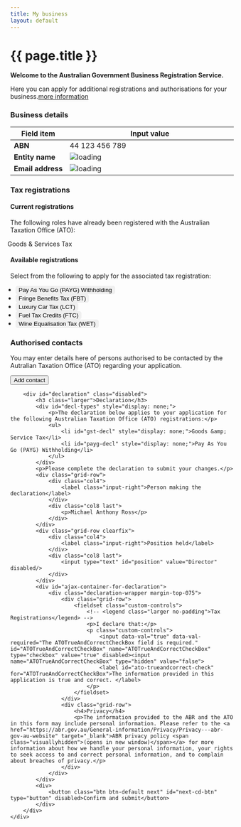 ```yaml
---
title: My business
layout: default
---
```

<style>
	.result-cell h3 {
		margin: 1em 0 0 0;
	}
	
	h3 em, td em {
		font-weight: normal;
		font-size: 70%;
	}
	
	.cell-icon {
		text-align: center;
	}
	
	.cell-icon img {
		padding: inherit;
	}
	
	.orange {
		color: #ef5a28;
	}
	.red {
		color: #ef0000;
	}
	.green {
		color: #009900;
	}
	.blue {
		color: #3c86c4
	}
	.cell-icon span.fa {
		font-size: 1.5em;
		vertical-align: middle;
	}
	
	.cell-icon span.fa-check-circle {
		font-size: 1.8em;
	}
	
	ul.reg-list > li {
		list-style: none;
		margin-left: -40px;
	}
	
	ul.reg-list li span {
		margin-right: 10px;
	}
	
	table tr td span.fa,
	ul > li span.fa {
	}
	
	table tr td.top {
		vertical-align: top;
	}
	
	td ul {
		margin: 0;
		margin-left: -40px;
	}
	
	ul.reg-list > li span.fa-plus {
		vertical-align: middle;
	}
	
	.bold {
		font-weight: bold;
	}

	button.ico-edit {
		margin-left: 3px;
	}
	
	.input-percent {
		width: 60px !important;
	}
	
	.dashboard-container caption .app-status {
		font-size: 80%;
		margin-top: .5em;
		width: 80%;
	}

	.retrieve {
		display: none;
	}

	table tbody:nth-of-type(n+2) tr:first-child td {
		border-top: 4px solid #e7e7e7;
	}
	
	button span.fa-user {
		margin-right: 10px;
		font-size: 125%;
	}
	button.ico-remove {
		float: right;
		font-size: 1rem !important;
		color: #fff;
		padding: 7px !important;
		padding-left: 30px !important;
		margin-left: 2px;
		font-weight: normal !important;
		background: url(../img/sprite-trash.png) 2px 2px no-repeat #444;
		background-size: 25px;
		border-radius: 25px;
		border-color: #999;		
	}
	
	button.ico-remove:hover, button.ico-remove:focus {
		background: url(../img/sprite-trash.png) 2px 2px no-repeat #000;
		background-size: 25px;
	}
	
	#registrations {
		position: relative;
	}
	
	#rego-select {
		width:320px;
		background-color: #eee;
	}
	
	span.select-spinner:before {
		position: absolute;
		content: url('{{ site.baseurl }}/img/ajax-loader.gif');
		left: -25px;
		top: 18px;
	}
	
	div.disabled,
	div.disabled button,
	div.disabled a,
	div.disabled label {
		color: #aaa !important;
	}
	
	 div.disabled a:hover {
		background-color: #FFF;
		text-decoration: underline;
	 }
	 
	 ul.btn-list li {
		margin-left: -12px;
	 }
	 
	 ul.btn-list > li > button {
		border: 1px solid #eee;
		background-color: #f0f0f0;
		border-radius: 5px;
	 }
	 
	 ul.btn-list > li > button:hover,
	 ul.btn-list > li > button:focus {
		border: 1px solid #aaa;
		background-color: #ddd;
	 }
	 
	 ul.btn-list > li > button:hover > span,
	 ul.btn-list > li > button:focus > span	 {
		display: inline !important;
	 }

	 ul.btn-list > li > button:hover > span.fa {
		margin-left: 10px;
	}

</style>
<h1 id="heading" tabindex="-1">{{ page.title }}</h1>
<div class="confirmation">
	<div id="main">
		<p class="intro"><strong>Welcome to the Australian Government Business Registration Service.</strong></p>
		<p>Here you can apply for additional registrations and authorisations for your business.<a class="cd-btn help" href="#"><span>more information</span></a></p>
		<h3>Business details</h3>
		<table id="business-details">
			<thead class="visuallyhidden">
				<tr>
					<th>Field item</th>
					<th>Input value</th>
				</tr>
			</thead>
			<tbody>
				<tr>
					<td width="25%" class="field-name bold">ABN</td>
					<td width="75%" class="input-value">44 123 456 789</td>
				</tr>
				<tr>
					<td class="field-name bold">Entity name</td>
					<td class="input-value"><span class="spinner"><img src="{{ site.baseurl }}/img/ajax-loader.gif" alt="loading" /> </span><span class="retrieve">Really Awesome Business Pty Ltd</span></td>
				</tr>
				<tr>
					<td class="field-name bold">Email address</td>
					<td class="input-value">
						<p style="margin: 0"><span class="spinner"><img src="{{ site.baseurl }}/img/ajax-loader.gif" alt="loading" /> </span><span class="retrieve">mike.ross@business.com</span></p>
						<!-- <ul class="reg-list retrieve">
							<li><span class="fa fa-check green"></span> Goods and Services Tax (GST)</li>
							<li><span class="fa fa-check green"></span> Pay As You Go (PAYG) withholding</li>
						</ul> -->
					</td>
				</tr>
			</tbody>
		</table>
		<h3 id="taxreg-heading">Tax registrations</h3>
		<h4>Current registrations</h4>
		<p>The following roles have already been registered with the Australian Taxation Office (ATO):</p>
		<ul class="reg-list">
			<li><span class="fa fa-check green"></span> Goods &amp; Services Tax</li>
		</ul>
		<div id="rego-display" style="display: none;">
			<h4>Registrations added</h4>
			<p>You have provided details to apply for the following tax roles:</p>
			<table>
				<thead class="visuallyhidden">
					<tr>
						<th>Field item</th>
						<th>Input value</th>
					</tr>
				</thead>
				<tbody id="gst-display" style="display: none;">
					<tr>
						<th style="vertical-align: middle"><span class="fa fa-plus orange"></span> Goods &amp; Services Tax (GST)</th>
						<th>
							<button type="button" id="delete-gst" class="btn btn-default ico-remove">Remove</button>
							<button type="button" id="edit-gst" class="btn btn-default ico-edit">Edit</button>
						</th>
					</tr>
					<tr>
						<td class="field-name">Registration start date</td>
						<td class="input-value">18/04/2017</td>
					</tr>
					<tr>
						<td class="field-name">Turnover</td>
						<td class="input-value">$0 - $74,999</td>
					</tr>
					<tr>
						<td class="field-name">Lodgement frequency</td>
						<td class="input-value">Annually</td>
					</tr>
					<tr>
						<td class="field-name">Accounting method</td>
						<td class="input-value">Accrual</td>
					</tr>
					<tr>
						<td class="field-name">Import goods?</td>
						<td class="input-value">No</td>
					</tr>
				</tbody>
				<tbody id="payg-display" style="display: none;">
					<tr>
						<th style="vertical-align: middle"><span class="fa fa-plus orange"></span> Pay As You Go (PAYG) Withholding</th>
						<th>
							<button type="button" id="delete-payg" class="btn btn-default ico-remove">Remove</button>
							<button type="button" id="edit-payg" class="btn btn-default ico-edit">Edit</button>
						</th>
					</tr>
					<tr>
						<td class="field-name">Registration start date</td>
						<td class="input-value">18/04/2017</td>
					</tr>
					<tr>
						<td class="field-name">Number of employees</td>
						<td class="input-value">12</td>
					</tr>
					<tr>
						<td class="field-name">Annual witholding amount</td>
						<td class="input-value">$2,000,000</td>
					</tr>
					<tr>
						<td class="field-name">Payment summary report method</td>
						<td class="input-value">Electronic</td>
					</tr>
					<tr>
						<td class="field-name">Royalties, dividends, interest or investment body</td>
						<td class="input-value">No</td>
					</tr>
                </tbody>
				<tbody id="fbt-display" style="display: none;">
					<tr>
						<th style="vertical-align: middle"><span class="fa fa-plus orange"></span> Fringe Benefits Tax (FBT)</th>
						<th>
							<button type="button" id="delete-fbt" class="btn btn-default ico-remove">Remove</button>
							<button type="button" id="edit-fbt" class="btn btn-default ico-edit">Edit</button>
						</th>
					</tr>
					<tr>
						<td class="field-name">Registration start date</td>
						<td class="input-value">18/04/2017</td>
					</tr>
                </tbody>
				<tbody id="ftc-display" style="display: none;">
					<tr>
						<th style="vertical-align: middle"><span class="fa fa-plus orange"></span> Fuel Tax Credits (FTC)</th>
						<th>
							<button type="button" id="delete-ftc" class="btn btn-default ico-remove">Remove</button>
							<button type="button" id="edit-ftc" class="btn btn-default ico-edit">Edit</button>
						</th>
					</tr>
					<tr>
						<td class="field-name">Registration start date</td>
						<td class="input-value">5/04/2017</td>
					</tr>
					<tr>
						<td class="field-name">Heavy vehicles on public roads?</td>
						<td class="input-value">Yes</td>
					</tr>
					<tr>
						<td class="field-name">Fuel type(s)</td>
						<td class="input-value">Petrol</td>
					</tr>
                </tbody>
			</table>
		</div>
		<h4>Available registrations</h4>
		<p>Select from the following to apply for the associated tax registration:</p>
		<ul class="btn-list">
			<li id="opt-payg"><button id="apply-payg">Pay As You Go (PAYG) Withholding <span class="fa fa-plus orange" style="display: none"></span><span class="orange" style="display: none;"><strong> add</strong></span></button></li>
			<li id="opt-fbt"><button id="apply-fbt">Fringe Benefits Tax (FBT)  <span class="fa fa-plus orange" style="display: none"></span><span class="orange" style="display: none;"><strong> add</strong></span></button></li>
			<li><button>Luxury Car Tax (LCT)  <span class="fa fa-plus orange" style="display: none"></span><span class="orange" style="display: none;"><strong> add</strong></span></button></li>
			<li id="opt-ftc"><button id="apply-ftc">Fuel Tax Credits (FTC)  <span class="fa fa-plus orange" style="display: none"></span><span class="orange" style="display: none;"><strong> add</strong></span></button></li>
			<li><button>Wine Equalisation Tax (WET)  <span class="fa fa-plus orange" style="display: none"></span><span class="orange" style="display: none;"><strong> add</strong></span></button></li>
		</ul>
		<!-- <div id="registrations" class="grid-row clearfix">
			<div class="col12 last">
				<span class="select-spinner"></span>
				<select id="rego-select" disabled>
					<option id="opt-noopt" value="">loading details</option>
					<option id="opt-gst" value="gst">Goods and Services Tax (GST)</option>
					<option id="opt-payg" value="payg">Pay As You Go (PAYG) Withholding</option>
					<option>Fringe Benefits Tax (FBT)</option>
					<option>Luxury Car Tax (LCT)</option>
					<option>Fuel Tax Credits (FTC)</option>
					<option>Wine Equalisation Tax (WET)</option>
				</select>
				<button id="btn-apply" class="btn btn-inline ajax-button" type="button" disabled>Apply</button>
			</div>
		</div> -->
		<div id="contacts">
			<h3>Authorised contacts</h3>
			<div>
				<p id="none-added">You may enter details here of persons authorised to be contacted by the Autralian Taxation Office (ATO) regarding your application.</p>
				<div id="auth-display" class="margin-top-075" style="display: none;">
					<table class="margin-bottom-075">
						<thead class="visuallyhidden">
							<tr>
								<th>Field item</th>
								<th>Input value</th>
							</tr>
						</thead>
						<tbody id="ass1" style="display: none;">
							<tr>
								<th style="vertical-align: middle"><span class="fa fa-user blue"></span> Fred Nerk</th>
								<th>
									<button type="button" id="delete-ass1" class="btn btn-default ico-remove">Remove</button>
									<button type="button" id="edit-auth" class="btn btn-default ico-edit">Edit</button>
								</th>
							</tr>
							<tr>
								<td class="field-name">Position</td>
								<td class="input-value">Accountant</td>
							</tr>
							<tr>
								<td class="field-name">Email</td>
								<td class="input-value">fred@email.com</td>
							</tr>
							<tr>
								<td class="field-name">Business hours phone</td>
								<td class="input-value">55555555</td>
							</tr>
							<tr>
								<td class="field-name">Mobile</td>
								<td class="input-value">66666666</td>
							</tr>
							<tr>
								<td class="field-name">After hours phone</td>
								<td class="input-value">0455555555</td>
							</tr>
						</tbody>
						<tbody id="ass2" style="display: none;">
							<tr>
								<th style="vertical-align: middle"><span class="fa fa-user blue"></span> Simon Bourke</th>
								<th>
									<button type="button" id="delete-ass2" class="btn btn-default ico-remove">Remove</button>
									<button type="button" id="edit-auth" class="btn btn-default ico-edit">Edit</button>
								</th>
							</tr>
							<tr>
								<td class="field-name">Position</td>
								<td class="input-value">Secretary</td>
							</tr>
							<tr>
								<td class="field-name">Email</td>
								<td class="input-value">simon@email.com</td>
							</tr>
							<tr>
								<td class="field-name">Business hours phone</td>
								<td class="input-value">11111111</td>
							</tr>
							<tr>
								<td class="field-name">Mobile</td>
								<td class="input-value">22222222</td>
							</tr>
							<tr>
								<td class="field-name">After hours phone</td>
								<td class="input-value">0433333333</td>
							</tr>
						</tbody>
					</table>
				</div>
				<div class="margin-top-075">
					<button id="btn-add-contact" class="btn btn-inline ajax-button" type="button">Add contact</button>
				</div>
			</div>
		</div>

		<div id="declaration" class="disabled">
			<h3 class="larger">Declaration</h3>
			<div id="decl-types" style="display: none;">
				<p>The declaration below applies to your application for the following Australian Taxation Office (ATO) registrations:</p>
				<ul>
					<li id="gst-decl" style="display: none;">Goods &amp; Service Tax</li>
					<li id="payg-decl" style="display: none;">Pay As You Go (PAYG) Withholding</li>
				</ul>
			</div>
			<p>Please complete the declaration to submit your changes.</p>
			<div class="grid-row">
				<div class="col4">
					<label class="input-right">Person making the declaration</label>
				</div>
				<div class="col8 last">
					<p>Michael Anthony Ross</p>
				</div>
			</div>
			<div class="grid-row clearfix">
				<div class="col4">
					<label class="input-right">Position held</label>
				</div>
				<div class="col8 last">
					<input type="text" id="position" value="Director" disabled/>
				</div>
			</div>
			<div id="ajax-container-for-declaration">
				<div class="declaration-wrapper margin-top-075">
					<div class="grid-row">
						<fieldset class="custom-controls">
							<!-- <legend class="larger no-padding">Tax Registrations</legend> -->
							<p>I declare that:</p>
							<p class="custom-controls">
								<input data-val="true" data-val-required="The ATOTrueAndCorrectCheckBox field is required." id="ATOTrueAndCorrectCheckBox" name="ATOTrueAndCorrectCheckBox" type="checkbox" value="true" disabled><input name="ATOTrueAndCorrectCheckBox" type="hidden" value="false">
								<label id="ato-trueandcorrect-check" for="ATOTrueAndCorrectCheckBox">The information provided in this application is true and correct. </label>
							</p>
						</fieldset>
					</div>
					<div class="grid-row">
						<h4>Privacy</h4>
						<p>The information provided to the ABR and the ATO in this form may include personal information. Please refer to the <a href="https://abr.gov.au/General-information/Privacy/Privacy---abr-gov-au-website" target="_blank">ABR privacy policy <span class="visuallyhidden">(opens in new window)</span></a> for more information about how we handle your personal information, your rights to seek access to and correct personal information, and to complain about breaches of privacy.</p>
					</div>
				</div>
			</div>
			<div>
				<button class="btn btn-default next" id="next-cd-btn" type="button" disabled>Confirm and submit</button>
			</div>
		</div>
	</div>
</div>
<div id="gst-form" style="display: none">
	<fieldset class="margin-top-075">
		<legend class="larger">Goods &amp; Services Tax (GST)</legend>
		<div class="grid-row">
			<div class="col4">
				<label class="input-right" for="GstDetails_RegistrationDate">What is the start date of your GST registration? <span class="field-note nowrap">(dd/mm/yyyy)</span></label>
			</div>
			<div class="col8 last">
				<input class="date hasDatepicker" data-val="true" data-val-date="The field RegistrationDate must be a date." id="GstDetails_RegistrationDate" name="GstDetails.RegistrationDate" type="text" value="18/04/2017"><button type="button" class="ui-datepicker-trigger"><span class="fa fa-calendar"></span></button> <a class="cd-btn help" href="#help-taxationgstdetailsregistrationdate"><span>Help - GST start date</span></a>
				<br>Must be your ABN start date or later.
			</div>
		</div>

		<fieldset class="grid-row" id="GstDetails_GstTurnover" tabindex="-1">
			<div class="col4">
				<label for="gst-turnover" class="input-right">What is your annual GST turnover? <a class="cd-btn help" href="#help-taxationgstdetailsgstturnover"><span>Help - GST turnover</span></a></label>
			</div>
				<div class="col8 last custom-controls">
					<p>
						<input id="GstDetails_GstTurnoverTypes_0_" name="GstDetails.GstTurnover" type="radio" value="Item074999">
						<label for="GstDetails_GstTurnoverTypes_0_" id="gst_turnover_label_0">$0 - $74,999</label>
					</p>
					<p>
						<input id="GstDetails_GstTurnoverTypes_1_" name="GstDetails.GstTurnover" type="radio" value="Item75000149999">
						<label for="GstDetails_GstTurnoverTypes_1_" id="gst_turnover_label_1">$75,000 - $149,999</label>
					</p>
					<p>
						<input id="GstDetails_GstTurnoverTypes_2_" name="GstDetails.GstTurnover" type="radio" value="Item1500001999999">
						<label for="GstDetails_GstTurnoverTypes_2_" id="gst_turnover_label_2">$150,000 - $1,999,999</label>
					</p>
					<p>
						<input id="GstDetails_GstTurnoverTypes_3_" name="GstDetails.GstTurnover" type="radio" value="Item200000019999999">
						<label for="GstDetails_GstTurnoverTypes_3_" id="gst_turnover_label_3">$2,000,000 - $19,999,999</label>
					</p>
					<p>
						<input id="GstDetails_GstTurnoverTypes_4_" name="GstDetails.GstTurnover" type="radio" value="Item20MillionAndover">
						<label for="GstDetails_GstTurnoverTypes_4_" id="gst_turnover_label_4">$20 million and over</label>
					</p>
			</div>
		</fieldset>

		<fieldset class="grid-row" id="GstDetails_RequiredToRegisterYesNo" tabindex="-1" style="display: none;">
			<div class="col4">
				
				<p class="label input-right" id="GstDetails_RequiredToRegisterYesNo_lbl">Are you required by law to register for GST?</p>
			</div>
			<div class="col8 last">
				<div class="radio-toggle">
					<label class="on label-left" for="GstDetails_RequiredToRegisterYesNo_Yes">
						<input id="GstDetails_RequiredToRegisterYesNo_Yes" name="GstDetails.RequiredToRegisterYesNo" type="radio" value="Yes">
						<span id="gst_required_yes">Yes</span>
					</label>
					<label class="off label-right" for="GstDetails_RequiredToRegisterYesNo_No">
						<input id="GstDetails_RequiredToRegisterYesNo_No" name="GstDetails.RequiredToRegisterYesNo" type="radio" value="No">
						<span id="gst_required_no">No</span>
					</label>
				</div> <a class="cd-btn help" href="#help-taxationgstdetailsrequiredtoregisteryesno"><span>Help - Goods and Services Tax (GST) registration</span></a>
				
			</div>
		</fieldset>

		<fieldset class="grid-row" id="GstDetails_LodgementLookupCode" tabindex="-1">
			<div class="col4">
				
				<p class="label input-right" id="GstDetails_LodgementLookupCode_lbl">How often will you lodge your activity statements?</p>
				
			</div>
			<div class="col7">
				<div class="radio-toggle" id="GstDetails_LodgementLookupCode_Radio">
					<label class="on label-left" for="GstDetails_LodgementLookupCode_Monthly" id="GstDetails_LodgementLookupCode_Monthly_Label">
						<input id="GstDetails_LodgementLookupCode_Monthly" name="GstDetails.LodgementLookupCode" type="radio" value="Monthly">
						<span id="lodge_monthly">Monthly</span>
					</label>
					<label class="off label-right" for="GstDetails_LodgementLookupCode_Quarterly" id="GstDetails_LodgementLookupCode_Quarterly_Label">
						<input id="GstDetails_LodgementLookupCode_Quarterly" name="GstDetails.LodgementLookupCode" type="radio" value="Quarterly">
						<span id="lodge_quarterly">Quarterly</span>
					</label>
					<label class="off label-right" for="GstDetails_LodgementLookupCode_Annually" id="GstDetails_LodgementLookupCode_Annually_Label" style="display: none;">
						<input id="GstDetails_LodgementLookupCode_Annually" name="GstDetails.LodgementLookupCode" type="radio" value="Annually">
						<span id="lodge_annually">Annually</span>
					</label>
				</div>
				<div id="GstDetails_LodgementLookupCode_Text" style="display: none;">
					<p>For a GST turnover of $20 million and over your activity statements must be lodged monthly.</p>
				</div>
				
			</div>
			<div class="col1 last">
				
			</div>
		</fieldset>

		<fieldset class="grid-row" id="GstDetails_AccountingMethodCashYesNo" tabindex="-1">
			<div class="col4">
				
				<p class="label input-right" id="GstDetails_AccountingMethodCashYesNo_lbl"> Do you plan to account for GST on a cash basis?</p>
			</div>
			<div class="col8 last">
				<div class="radio-toggle">
					<label class="on label-left" for="GstDetails_AccountingMethodCashYesNo_Yes">
						<input id="GstDetails_AccountingMethodCashYesNo_Yes" name="GstDetails.AccountingMethodCashYesNo" type="radio" value="Yes"> 
						<span id="account_cash_yes">Yes</span>
					</label>
					<label class="off label-right" for="GstDetails_AccountingMethodCashYesNo_No">
						<input id="GstDetails_AccountingMethodCashYesNo_No" name="GstDetails.AccountingMethodCashYesNo" type="radio" value="No"> 
						<span id="account_cash_no">No</span>
					</label>
				</div> <a class="cd-btn help" href="#help-taxationgstdetailsaccountingmethodcashyesno"><span>Help - Cash versus Accrual accounting method</span></a>
				
			</div>
		</fieldset>

		<fieldset class="grid-row" id="GstDetails_ImportingGoodsYesNo" tabindex="-1">
			<div class="col4">
				
				<p class="label input-right" id="GstDetails_ImportingGoodsYesNo_lbl">Do you import goods into Australia?</p>
			</div>
			<div class="col8 last">
				<div class="radio-toggle">
					<label class="on label-left" for="GstDetails_ImportingGoodsYesNo_Yes">
						<input id="GstDetails_ImportingGoodsYesNo_Yes" name="GstDetails.ImportingGoodsYesNo" type="radio" value="Yes">
						<span id="import_yes">Yes</span>
					</label>
					<label class="off label-right" for="GstDetails_ImportingGoodsYesNo_No">
						<input id="GstDetails_ImportingGoodsYesNo_No" name="GstDetails.ImportingGoodsYesNo" type="radio" value="No">
						<span id="import_no">No</span>
					</label>
				</div> <a class="cd-btn help" href="#help-taxationgstdetailsimportinggoodsyesno"><span>Help - Importing goods into Australia</span></a>
				
			</div>
		</fieldset>

		<fieldset class="grid-row" id="GstDetails_IsEnterBankDetailsYesNo" tabindex="-1">
			<div class="grid-row">
				<div class="col4">
					
					<p class="label input-right" id="GstDetails_IsEnterBankDetailsYesNo_lbl">Do you want to enter bank account details?</p>
				</div>
				<div class="col8 last">
					<div class="radio-toggle">
						<label class="on label-left" for="GstDetails_IsEnterBankDetailsYesNo_Yes">
							<input data-ajax-action="UpdateBankDetails" data-ajax-target="ajax-container-for-taxationdetails" id="GstDetails_IsEnterBankDetailsYesNo_Yes" name="GstDetails.IsEnterBankDetailsYesNo" type="radio" value="Yes">
							<span id="enter_bank_details_yes">Yes</span>
						</label>
						<label class="off label-right" for="GstDetails_IsEnterBankDetailsYesNo_No">
							<input data-ajax-action="UpdateBankDetails" data-ajax-target="ajax-container-for-taxationdetails" id="GstDetails_IsEnterBankDetailsYesNo_No" name="GstDetails.IsEnterBankDetailsYesNo" type="radio" value="No">
							<span id="enter_bank_details_no">No</span>
						</label>
					</div> 
					
				</div>
			</div>
		</fieldset>
	</fieldset>
	<div class="controls-container">
		<button id="gst-save" class="btn btn-default ajax-button" type="button">Save</button>
		<button id="gst-cancel" class="btn ajax-button" type="button">Cancel</button>
	</div>
</div>
<div id="payg-form" style="display: none;">
	<fieldset>
		<legend class="larger">Pay As You Go (PAYG) Withholding</legend>
		<div class="grid-row">
			<div class="col4">
				<label class="input-right" for="PaygDetails_RegistrationDate">What is the start date of your PAYG registration? <span class="field-note nowrap">(dd/mm/yyyy)</span></label>
			</div>
			<div class="col8 last">
				<input class="gstpaygdate hasDatepicker" data-val="true" data-val-date="The field RegistrationDate must be a date." id="PaygDetails_RegistrationDate" name="PaygDetails.RegistrationDate" type="text" value="18/04/2017"><button type="button" class="ui-datepicker-trigger"><span class="fa fa-calendar"></span></button> <a class="cd-btn help" href="#help-taxationpaygdetailsregistrationdate"><span>Help - Pay As You Go (PAYG) withholding</span></a>
				<br><div>Can't be before your ABN start date.</div>
			</div>
		</div>

		<div class="grid-row">
			<div class="col4">
				<label class="input-right" for="PaygDetails_EstimatedNumberOfPayees">How many employees do you estimate you will pay? <span class="field-note nowrap">(enter a number)</span></label>
			</div>
			<div class="col8 last">
				<input data-val="true" data-val-number="The field EstimatedNumberOfPayees must be a number." id="payg_no_empl" name="PaygDetails.EstimatedNumberOfPayees" type="number" value="12"> <a class="cd-btn help" href="#help-taxationpaygdetailsestimatednumberofpayees"><span>Help - Employees</span></a>
				
			</div>
		</div>

		<div class="grid-row">
			<div class="col4">
				<label class="input-right" for="PaygDetails_EstimatedTaxWithheldAmount">What amount do you expect to withhold from payments to your payees each year? <span class="field-note nowrap">(enter a number)</span></label>
			</div>
			<div class="col8 last">
				<input data-val="true" data-val-number="The field EstimatedTaxWithheldAmount must be a number." id="payg_withhold_amt" name="PaygDetails.EstimatedTaxWithheldAmount" type="number" value="2000000"> <a class="cd-btn help" href="#help-taxationpaygdetailsestimatedtaxwithheldamount"><span>Help - Expected amount of withholding</span></a>
				
			</div>
		</div>

		<fieldset class="grid-row" id="PaygDetails_ReportingMethod" tabindex="-1">
			<div class="col4">
				
				<p class="label input-right" id="payg_report_period">How will you provide your PAYG withholding payment summary annual report to the ATO?</p>
			</div>
			<div class="col8 last">
				<div class="radio-toggle stacked">
					<label class="on label-left" for="PaygDetails_ReportingMethod_Form">
						<input id="PaygDetails_ReportingMethod_Form" name="PaygDetails.ReportingMethod" type="radio" value="P">
						<span id="payg_paysummary_paper">Paper form supplied by the ATO</span>
					</label>
					<label class="off label-right" for="PaygDetails_ReportingMethod_Electronic">
						<input checked="checked" id="PaygDetails_ReportingMethod_Electronic" name="PaygDetails.ReportingMethod" type="radio" value="E">
						<span id="payg_paysummary_electronically">Electronically</span>
					</label>
				</div> <a class="cd-btn help" href="#help-taxationpaygdetailsreportingmethod"><span>Help - Payment summary annual report</span></a>
				
			</div>
		</fieldset>

		<fieldset class="grid-row" id="PaygDetails_InvestmentBodyYesNo" tabindex="-1">
			<div class="col4">
				
				<p class="label input-right" id="PaygDetails_InvestmentBodyYesNo_lbl">Will you pay royalties, dividends or interest to non-residents, or are you an investment body that will pay investment income to Australian residents?</p>
			</div>
			<div class="col8 last">
				<div class="radio-toggle">
					<label class="on label-left" for="PaygDetails_InvestmentBodyYesNo_Yes">
						<input id="PaygDetails_InvestmentBodyYesNo_Yes" name="PaygDetails.InvestmentBodyYesNo" type="radio" value="Yes">
						<span id="payg_investmentbody_yes">Yes</span>
					</label>
					<label class="off label-right" for="PaygDetails_InvestmentBodyYesNo_No">
						<input checked="checked" id="PaygDetails_InvestmentBodyYesNo_No" name="PaygDetails.InvestmentBodyYesNo" type="radio" value="No">
						<span id="payg_investmentbody_no">No</span>
					</label>
				</div> <a class="cd-btn help" href="#help-taxationpaygdetailsinvestmentbodyyesno"><span>Help - Royalties, dividends, interest or investment body</span></a>
				
			</div>
		</fieldset>
	</fieldset>
	<div class="controls-container">
		<button id="payg-save" class="btn btn-default ajax-button" type="button">Save</button>
		<button id="payg-cancel" class="btn ajax-button" type="button">Cancel</button>
	</div>
</div>
<div id="fbt-form" style="display: none">
	<h2>Fringe Benefits Tax (FBT)</h2>
	<fieldset>
		<div class="grid-row">
			<div class="col4">
				<label class="input-right" for="FbtDetails_RegistrationDate">What is the start date of your FBT registration? <span class="field-note nowrap">(dd/mm/yyyy)</span></label>
			</div>
			<div class="col8 last">
				<input class="taxdate hasDatepicker" data-val="true" data-val-date="The field RegistrationDate must be a date." id="fbt_start_date" name="FbtDetails.RegistrationDate" type="text" value="05/04/2017"><button type="button" class="ui-datepicker-trigger"><span class="fa fa-calendar"></span></button> <a class="cd-btn help" href="#help-taxationfbtdetailsregistrationdate"><span>Help - Fringe Benefits Tax (FBT)</span></a>
				<br><div>Can't be before your ABN start date.</div>
			</div>
		</div>
		<div class="grid-row grid-row-reveal">
			<div class="col4">
				<p class="label input-right">Do you want to enter bank account details?</p>
			</div>
			<div class="col8 last">
				<div class="radio-toggle">
					<label class="on label-left" for="FbtDetails_CaptureBankDetails_Yes">
						<input data-ajax-action="UpdateFbtBankDetails" data-ajax-target="ajax-container-for-taxationdetails" data-val="true" data-val-required="The CaptureBankDetails field is required." id="FbtDetails_CaptureBankDetails_Yes" name="FbtDetails.CaptureBankDetails" type="radio" value="Yes">
						<span id="fbt_enterbankdetails_yes">Yes</span>
					</label>
					<label class="off label-right" for="FbtDetails_CaptureBankDetails_No">
						<input checked="checked" data-ajax-action="UpdateFbtBankDetails" data-ajax-target="ajax-container-for-taxationdetails" id="FbtDetails_CaptureBankDetails_No" name="FbtDetails.CaptureBankDetails" type="radio" value="No">
						<span id="fbt_enterbankdetails_no">No</span>
					</label>
				</div> 
				<br><p>If you've already entered financial account details for refunds on this form, and would like to use that account for FBT refunds, select no to continue.</p>
			</div>
		</div>
	</fieldset>
	<div class="controls-container">
		<div class="controls-content">
			<button class="btn btn-default" id="fbt-save" type="button">Save</button>
			<button class="btn cancel" id="fbt-cancel" type="button">Cancel</button>
		</div>
	</div>
</div>
<div id="ftc-form" style="display: none;">
	<h2>Fuel Tax Credits (FTC)</h2>
	<div class="grid-row">
		<div class="col4">
			<label class="input-right" for="FtcDetails_RegistrationDate">What is the start date of your FTC registration? <span class="field-note nowrap">(dd/mm/yyyy)</span></label>
		</div>
		<div class="col8 last">
			<input class="taxdate hasDatepicker" data-val="true" data-val-date="The field RegistrationDate must be a date." id="FtcDetails_RegistrationDate" name="FtcDetails.RegistrationDate" type="text" value="05/04/2017"><button type="button" class="ui-datepicker-trigger"><span class="fa fa-calendar"></span></button> <a class="cd-btn help" href="#help-taxationfctdetailsregistrationdate"><span>Help - FTC start date</span></a>
			<br>Must be your GST start date or later.
		</div>
	</div>
	<fieldset class="grid-row" id="FtcDetails_HeavyVehicleYesNo" tabindex="-1">
		<div class="col4">
			
			<p class="label input-right" id="FtcDetails_HeavyVehicleYesNo_lbl">Will your business use fuel in a vehicle greater than 4.5 tonnes Gross Vehicle Mass (GVM) to travel on public roads?</p>
		</div>
		<div class="col8 last">
			<div class="radio-toggle">
				<label class="on label-left" for="FtcDetails_HeavyVehicleYesNo_Yes">
					<input id="FtcDetails_HeavyVehicleYesNo_Yes" name="FtcDetails.HeavyVehicleYesNo" type="radio" value="Yes">
					<span>Yes</span>
				</label>
				<label class="off label-right" for="FtcDetails_HeavyVehicleYesNo_No">
					<input id="FtcDetails_HeavyVehicleYesNo_No" name="FtcDetails.HeavyVehicleYesNo" type="radio" value="No">
					<span>No</span>
				</label>
			</div> <a class="cd-btn help" href="#help-taxationfctdetailsheavyvehicleyesno"><span>Help - Fuel used in vehicles to travel on public roads</span></a>
			
		</div>
	</fieldset>
	<fieldset class="grid-row" id="FtcDetails_IsFuelProvided" tabindex="-1">
		<div class="col4">
			<p class="label input-right ">What type of fuel will your business use? <a class="cd-btn help" href="#help-taxationfctdetailsfueltype"><span>Help - Types of fuel</span></a></p>
		</div>
		<div class="col8 last custom-controls">
			<p>
				<input data-val="true" data-val-required="The IsPetrolFuel field is required." id="FtcDetails_IsPetrolFuel" name="FtcDetails.IsPetrolFuel" type="checkbox" value="true"><input name="FtcDetails.IsPetrolFuel" type="hidden" value="false">
				<label for="FtcDetails_IsPetrolFuel">Petrol</label>
			</p>
			<p>
				<input data-val="true" data-val-required="The IsDieselFuel field is required." id="FtcDetails_IsDieselFuel" name="FtcDetails.IsDieselFuel" type="checkbox" value="true"><input name="FtcDetails.IsDieselFuel" type="hidden" value="false">
				<label for="FtcDetails_IsDieselFuel">Diesel</label>
			</p>
			<p>
				<input data-val="true" data-val-required="The IsOtherFuel field is required." id="FtcDetails_IsOtherFuel" name="FtcDetails.IsOtherFuel" type="checkbox" value="true"><input name="FtcDetails.IsOtherFuel" type="hidden" value="false">
				<label for="FtcDetails_IsOtherFuel">Other</label>
			</p>
		</div>
	</fieldset>
	<div class="controls-container">
		<div class="controls-content">
			<button id="ftc-save" class="btn btn-default" type="button">Save</button>
			<button id="ftc-cancel" class="btn cancel" type="button">Cancel</button>
		</div>
	</div>
</div>
<div id="contact-form" class="confirmation" style="display: none;">
	<fieldset id="Associates_PersonAssociate_Roles">
		<legend class="larger">Authorised contact</legend>
		<p>You can enter a new contact or copy and modify the details from an existing contact.</p>
		<table>
			<tbody>
				<tr>
					<th colspan="3">Existing contacts</th>
				</tr>
				<tr>
					<td>Fred Nerk</td>
					<td>Accountant</td>
					<td><button type="button" id="copy-contact1" class="btn btn-default ico-edit">Copy</button></td>
				</tr>
				<tr>
					<td>Simon Bourke</td>
					<td>Secretary</td>
					<td><button type="button" id="copy-contact2" class="btn btn-default ico-edit">Copy</button></td>
				</tr>
			</tbody>
		</table>
		<h3 class="margin4">Contact details</h3>
		<div class="grid-row">
			<div class="col4">
				<label class="input-right" for="Associates_PersonAssociate_GivenName">Given name</label>
			</div>
			<div class="col8 last">
				<input id="Associates_PersonAssociate_GivenName" name="Associates.PersonAssociate.GivenName" type="text" value=""> 
				
			</div>
		</div>

		<div class="grid-row">
			<div class="col4">
				<label class="input-right" for="Associates_PersonAssociate_FamilyName">Family name</label>
			</div>
			<div class="col8 last">
				<input id="Associates_PersonAssociate_FamilyName" name="Associates.PersonAssociate.FamilyName" type="text" value=""> 
				
			</div>
		</div>

		<div class="grid-row">
			<div class="col4">
				<label class="input-right" for="Associates_PersonAssociate_TaxFileNumber">Position</label>
			</div>
			<div class="col8 last">
				<input id="Associates_PersonAssociate_TaxFileNumber" name="Associates.PersonAssociate.TaxFileNumber" type="text" value=""> <a class="cd-btn help" href="#help-businessdetailspersondetailstaxfilenumber"><span>Help - Tax File Number (TFN)</span></a>
				
			</div>
		</div>
		
		<div class="grid-row">
			<div class="col4">
				<label class="input-right" for="AuthorisedContacts_AuthorisedContact_BusinessHoursPhone">Business hours phone</label>
			</div>
			<div class="col8 last">
				<input id="AuthorisedContacts_AuthorisedContact_BusinessHoursPhone" name="AuthorisedContacts.AuthorisedContact.BusinessHoursPhone" type="text" value=""> 
				
			</div>
		</div>
		
		<div class="grid-row">
			<div class="col4">
				<label class="input-right" for="AuthorisedContacts_AuthorisedContact_BusinessHoursPhone1">After hours phone</label>
			</div>
			<div class="col8 last">
				<input id="AuthorisedContacts_AuthorisedContact_BusinessHoursPhone1" name="AuthorisedContacts.AuthorisedContact.BusinessHoursPhone1" type="text" value=""> 
				
			</div>
		</div>
		
		<div class="grid-row">
			<div class="col4">
				<label class="input-right" for="AuthorisedContacts_AuthorisedContact_BusinessHoursPhone2">Mobile</label>
			</div>
			<div class="col8 last">
				<input id="AuthorisedContacts_AuthorisedContact_BusinessHoursPhone2" name="AuthorisedContacts.AuthorisedContact.BusinessHoursPhone2" type="text" value=""> 
				
			</div>
		</div>

		<div class="grid-row">
			<div class="col4">
				<label class="input-right" for="ContactDetails_Email">Email</label>
			</div>
			<div class="col8 last">
				<input id="ContactDetails_Email" name="ContactDetails.Email" type="email" value="email@email.com"> <a class="cd-btn help" href="#help-companydetailscontactdetailsemail"><span>Help - Email address</span></a>
				
			</div>
		</div>
		
	</fieldset>
	<div class="controls-content margin-bottom">
	    <div class="controls-container">
		<button class="btn btn-default ajax-button" id="add-contact" type="button">Add</button>
		<button class="btn cancel ajax-button" type="button" id="cancel-contact">Cancel</button>
	    </div>
	</div>
</div>
<div id="dialogOne" style="display:none;">
	<h1>Confirm remove</h1> 
	<p>Are you sure you want remove the application?</p> 
	<input id="remove-gst" type="button" class="btn btn-default" value="Yes, remove"/> 
	<a href="#" class="margin-left-075" onclick='visionaustralia.closeDialog("dialogOne");'>Cancel</a>
</div>
<div id="dialogTwo" style="display:none;">
	<h1>Confirm remove</h1> 
	<p>Are you sure you want remove the application?</p> 
	<input id="remove-payg" type="button" class="btn btn-default" value="Yes, remove"/> 
	<a href="#" class="margin-left-075" onclick='visionaustralia.closeDialog("dialogTwo");'>Cancel</a>
</div>
<div id="dialogThree" style="display:none;">
	<h1>Confirm remove</h1> 
	<p>Are you sure you want remove the associate?</p> 
	<input id="remove-ass1" type="button" class="btn btn-default" value="Yes, remove"/> 
	<a href="#" class="margin-left-075" onclick='visionaustralia.closeDialog("dialogThree");'>Cancel</a>
</div>
<div id="dialogFour" style="display:none;">
	<h1>Confirm remove</h1> 
	<p>Are you sure you want remove the associate?</p> 
	<input id="remove-ass2" type="button" class="btn btn-default" value="Yes, remove"/> 
	<a href="#" class="margin-left-075" onclick='visionaustralia.closeDialog("dialogFour");'>Cancel</a>
</div>
<div id="dialogFive" style="display:none;">
	<h1>Confirm remove</h1> 
	<p>Are you sure you want remove the application?</p> 
	<input id="remove-fbt" type="button" class="btn btn-default" value="Yes, remove"/> 
	<a href="#" class="margin-left-075" onclick='visionaustralia.closeDialog("dialogFive");'>Cancel</a>
</div>
<div id="dialogSix" style="display:none;">
	<h1>Confirm remove</h1> 
	<p>Are you sure you want remove the application?</p> 
	<input id="remove-ftc" type="button" class="btn btn-default" value="Yes, remove"/> 
	<a href="#" class="margin-left-075" onclick='visionaustralia.closeDialog("dialogSix");'>Cancel</a>
</div>

<script src="{{ site.baseurl }}/scripts/vadialog.js"></script> 
<script type="text/javascript">
	visionaustralia.addDialog("delete-gst", "dialogOne");
	visionaustralia.addDialog("delete-payg", "dialogTwo");
	visionaustralia.addDialog("delete-ass1", "dialogThree");
	visionaustralia.addDialog("delete-ass2", "dialogFour");
	visionaustralia.addDialog("delete-fbt", "dialogFive");
	visionaustralia.addDialog("delete-ftc", "dialogSix");
</script>
<script src="{{ site.baseurl }}/scripts/jquery.blockUI.js"></script>
<script type="text/javascript">
	function scrollToAndFocus(id) {
		scrollToTargetElement(id);
		var target = $(id);
		if (target) {
			target.focus();
		}
	}
	
	$(document).ready(function () {
	
		//$("#business-details").block({
		//	message: '<p id="loading-status" role="progressbar" aria-valuetext="loading">Retrieving ABN details <img class="loading-ellipsis" src="{{ site.baseurl }}/img/ellipsis.gif" /></p>',
		//	css: {
		//		padding: "10px"
		//	},
		//	overlayCSS: {
		//		backgroundColor: '#bbb',
		//		borderRadius: '10px'
		//	}
		//});
		window.setTimeout(function() {
			// $("#business-details").unblock();
			$(".retrieve").fadeIn('slow');
			$(".spinner, .select-spinner").hide();
			$("#opt-noopt").html("--- select registration ---");
			$("#rego-select").removeAttr("disabled").css("background-color", "#fff");
		}, 4000);
		
		$("#rego-select").change(function(){
			if ($(this).val() == "")
				$("#btn-apply").attr("disabled", true);
			else
				$("#btn-apply").removeAttr("disabled");
		});
		
		$("#btn-apply").click(function() {
			$(this).blur();
			switch ($("#rego-select").val()) {
				case "gst":
					$("#main").hide();
					$("#gst-form").show('fast');
					break;
				case "payg":
					$("#main").hide();
					$("#payg-form").show('fast');
					break;
			}
		});
		
		$("#apply-payg, #edit-payg").click(function() {
			$("#main").hide();
			$("#payg-form").show('fast');
		});

		$("#apply-fbt, #edit-fbt").click(function() {
			$("#main").hide();
			$("#fbt-form").show('fast');
		});
		
		$("#apply-ftc, #edit-ftc").click(function() {
			$("#main").hide();
			$("#ftc-form").show('fast');
		});
		
		$("#edit-gst").click(function(){
			$("#main").hide();
			$("#gst-form").show('fast');
		});
		
		$("#gst-save").click(function() {
			$("#gst-form").hide();
			$("#no-regos-added").hide();
			$("#rego-display").show();
			$("#contacts").show();
			// $("#gst-decl").show();
			// $("#decl-types").show();
			// $("#next-cd-btn").removeAttr("disabled");
			$("#ATOTrueAndCorrectCheckBox").removeAttr("disabled");
			$("#position").removeAttr("disabled");
			$("#declaration").removeClass("disabled");
			$("#gst-display").show();
			$("#opt-gst").hide();
			$("#rego-select").val("");
			$("#main").show();
			scrollToAndFocus("#taxreg-heading");
		});
		
		$("#gst-cancel").click(function() {
			$("#gst-form").hide();
			$("#main").show();
		});
				
		$("#fbt-save").click(function() {
			$("#fbt-form").hide();
			$("#no-regos-added").hide();
			$("#rego-display").show();
			// $("#contacts").show();
			// $("#gst-decl").show();
			// $("#decl-types").show();
			// $("#next-cd-btn").removeAttr("disabled");
			$("#ATOTrueAndCorrectCheckBox").removeAttr("disabled");
			$("#position").removeAttr("disabled");
			$("#declaration").removeClass("disabled");
			$("#fbt-display").show();
			$("#opt-fbt").hide();
			$("#rego-select").val("");
			$("#main").show();
			scrollToAndFocus("#taxreg-heading");
		});
		
		$("#fbt-cancel").click(function() {
			$("#fbt-form").hide();
			$("#main").show();
		});
		
		$("#edit-payg").click(function(){
			$("#main").hide();
			$("#payg-form").show('fast');
		});
				
		$("#payg-save").click(function() {
			$("#payg-form").hide();
			$("#no-regos-added").hide();
			$("#rego-display").show();
			$("#contacts").show();
			$("#ATOTrueAndCorrectCheckBox").removeAttr("disabled");
			$("#position").removeAttr("disabled");
			$("#declaration").removeClass("disabled");
			$("#payg-display").show();
			$("#tax-declaration").show();
			$("#opt-payg").hide();
			$("#rego-select").val("");
			$("#main").show();
			scrollToAndFocus("#taxreg-heading");
		});
		
		$("#payg-cancel").click(function() {
			$("#payg-form").hide();
			$("#main").show();
		});
		
		$("#ftc-save").click(function() {
			$("#ftc-form").hide();
			$("#no-regos-added").hide();
			$("#rego-display").show();
			$("#ATOTrueAndCorrectCheckBox").removeAttr("disabled");
			$("#position").removeAttr("disabled");
			$("#declaration").removeClass("disabled");
			$("#ftc-display").show();
			$("#tax-declaration").show();
			$("#opt-ftc").hide();
			$("#rego-select").val("");
			$("#main").show();
			scrollToAndFocus("#taxreg-heading");
		});
		
		$("#ftc-cancel").click(function() {
			$("#ftc-form").hide();
			$("#main").show();
		});
		
		$("#add-contact").click(function() {
			$("#associate-form").hide();
			$("#none-added").hide();
			$("#auth-display").show();
			$("#contacts").show();
			$("#declaration").show();
			$("#auskey-declaration").show();
			$("#main").show();
			$("#auth-display table tbody:hidden").first().show();
			scrollToAndFocus("#contacts");
		});

		$("#gst-cb").click(function() {
			if ($(this).is(":checked")) {
				$("#gst-form").show('fast');
			} else {
				$("#gst-form").hide('fast');
			}
		});
		
		$("#payg-cb").click(function() {
			if ($(this).is(":checked")) {
				$("#payg-form").show('fast');
			} else {
				$("#payg-form").hide('fast');
			}
		});
		
		$("#remove-gst").click(function() {
			visionaustralia.closeDialog("dialogOne");
			$("#gst-display").hide();
			$("#opt-gst").show();
			$("#gst-decl").hide();
			if ($("#rego-display table tbody:visible").length == 0) {
				$("#declaration").addClass("disabled");
				$("#no-regos-added").show();
				$("#rego-display").hide();
				$("#main").show();
			}
		});
		
		$("#remove-payg").click(function() {
			visionaustralia.closeDialog("dialogTwo");
			$("#payg-display").hide();
			$("#opt-payg").show();
			$("#payg-decl").hide();
			if ($("#rego-display table tbody:visible").length == 0) {
				$("#declaration").addClass("disabled");
				$("#no-regos-added").show();
				$("#rego-display").hide();
				$("#main").show();
			}
		});
		
		$("#remove-fbt").click(function() {
			visionaustralia.closeDialog("dialogFive");
			$("#fbt-display").hide();
			$("#opt-fbt").show();
			$("#fbt-decl").hide();
			if ($("#rego-display table tbody:visible").length == 0) {
				$("#declaration").addClass("disabled");
				$("#no-regos-added").show();
				$("#rego-display").hide();
				$("#main").show();
			}
		});
		
		$("#remove-ftc").click(function() {
			visionaustralia.closeDialog("dialogSix");
			$("#ftc-display").hide();
			$("#opt-ftc").show();
			$("#ftc-decl").hide();
			if ($("#rego-display table tbody:visible").length == 0) {
				$("#declaration").addClass("disabled");
				$("#no-regos-added").show();
				$("#rego-display").hide();
				$("#main").show();
			}
		});
		
		$("#btn-add-contact, #edit-auth").click(function() {
			$(this).blur();
			$("#main").hide();
			$("#contact-form").show('fast');
		});
		
		$("#add-contact, #cancel-contact").click(function() {
			$(this).blur();
			$("#contact-form").hide();
			$("#main").show();
		});

		$("#ATOTrueAndCorrectCheckBox").click(function() {
			if ($(this).is(":checked")) {
				$("#next-cd-btn").removeAttr("disabled");
			} else {
				$("#next-cd-btn").attr("disabled", true);
			}
		});
		
		$("#remove-ass1").click(function() {
			visionaustralia.closeDialog("dialogThree");
			$("#ass1").hide();
			if (!$("#ass2").is(":visible")) {
				$("#none-added").show();
				$("#auth-display").hide();
				$("#main").show();
			}
		});
		
		$("#remove-ass2").click(function() {
			visionaustralia.closeDialog("dialogFour");
			$("#ass2").hide();
			if (!$("#ass1").is(":visible")) {
				$("#none-added").show();
				$("#auth-display").hide();
				$("#main").show();
			}
		});
		
		$("#copy-contact1").click(function() {
			$("#Associates_PersonAssociate_GivenName").val("Fred");
			$("#Associates_PersonAssociate_FamilyName").val("Nerk");
			$("#Associates_PersonAssociate_TaxFileNumber").val("Accountant");
			$("#AuthorisedContacts_AuthorisedContact_BusinessHoursPhone").val("55555555");
			$("#AuthorisedContacts_AuthorisedContact_BusinessHoursPhone1").val("66666666");
			$("#AuthorisedContacts_AuthorisedContact_BusinessHoursPhone2").val("0455555555");
			$("#ContactDetails_Email").val("fred@email.com");
		});
		
		$("#copy-contact2").click(function() {
			$("#Associates_PersonAssociate_GivenName").val("Simon");
			$("#Associates_PersonAssociate_FamilyName").val("Bourke");
			$("#Associates_PersonAssociate_TaxFileNumber").val("Secretary");
			$("#AuthorisedContacts_AuthorisedContact_BusinessHoursPhone").val("11111111");
			$("#AuthorisedContacts_AuthorisedContact_BusinessHoursPhone1").val("22222222");
			$("#AuthorisedContacts_AuthorisedContact_BusinessHoursPhone2").val("0433333333");
			$("#ContactDetails_Email").val("simon@email.com");
		});
	});

	/* Drop down settings menu */
	$("nav").accessibleMegaMenu({
		/* prefix for generated unique id attributes, which are required to indicate aria-owns, aria-controls and aria-labelledby */
		uuidPrefix: "accessible-megamenu",
		/* css class used to define the megamenu styling */
		menuClass: "nav-menu",
		/* css class for a top-level navigation item in the megamenu */
		topNavItemClass: "nav-item",
		/* css class for a megamenu panel */
		panelClass: "sub-nav",
		/* css class for a group of items within a megamenu panel */
		panelGroupClass: "sub-nav-group",
		/* css class for the hover state */
		hoverClass: "hover",
		/* css class for the focus state */
		focusClass: "focus",
		/* css class for the open state */
		openClass: "open"
	});
	
</script>

